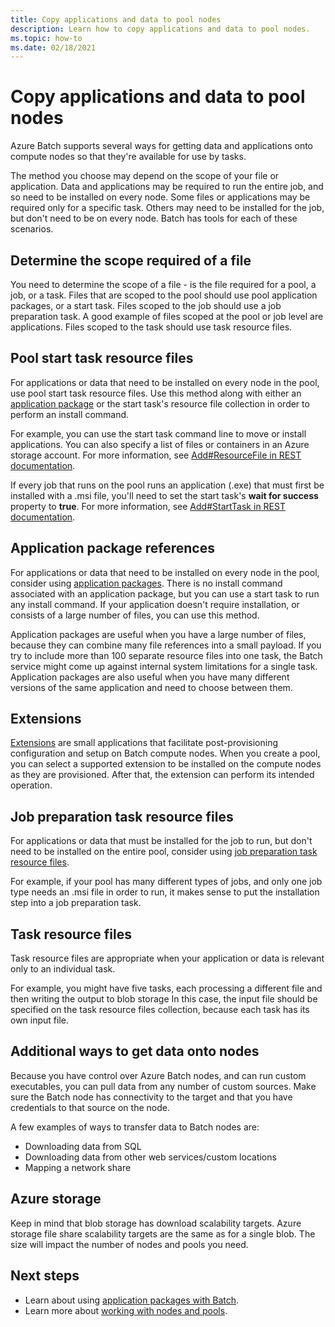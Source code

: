 ```yaml
---
title: Copy applications and data to pool nodes
description: Learn how to copy applications and data to pool nodes.
ms.topic: how-to
ms.date: 02/18/2021
---
```


# Copy applications and data to pool nodes

Azure Batch supports several ways for getting data and applications onto compute nodes so that they're available for use by tasks.

The method you choose may depend on the scope of your file or application. Data and applications may be required to run the entire job, and so need to be installed on every node. Some files or applications may be required only for a specific task. Others may need to be installed for the job, but don't need to be on every node. Batch has tools for each of these scenarios.

## Determine the scope required of a file

You need to determine the scope of a file - is the file required for a pool, a job, or a task. Files that are scoped to the pool should use pool application packages, or a start task. Files scoped to the job should use a job preparation task. A good example of files scoped at the pool or job level are applications. Files scoped to the task should use task resource files.

## Pool start task resource files

For applications or data that need to be installed on every node in the pool, use pool start task resource files. Use this method along with either an [application package](batch-application-packages.md) or the start task's resource file collection in order to perform an install command.  

For example, you can use the start task command line to move or install applications. You can also specify a list of files or containers in an Azure storage account. For more information, see [Add#ResourceFile in REST documentation](/rest/api/batchservice/pool/add#resourcefile).

If every job that runs on the pool runs an application (.exe) that must first be installed with a .msi file, you'll need to set the start task's **wait for success** property to **true**. For more information, see [Add#StartTask in REST documentation](/rest/api/batchservice/pool/add#starttask).

## Application package references

For applications or data that need to be installed on every node in the pool, consider using [application packages](batch-application-packages.md). There is no install command associated with an application package, but you can use a start task to run any install command. If your application doesn't require installation, or consists of a large number of files, you can use this method.

Application packages are useful when you have a large number of files, because they can combine many file references into a small payload. If you try to include more than 100 separate resource files into one task, the Batch service might come up against internal system limitations for a single task. Application packages are also useful when you have many different versions of the same application and need to choose between them.

## Extensions

[Extensions](create-pool-extensions.md) are small applications that facilitate post-provisioning configuration and setup on Batch compute nodes. When you create a pool, you can select a supported extension to be installed on the compute nodes as they are provisioned. After that, the extension can perform its intended operation.

## Job preparation task resource files

For applications or data that must be installed for the job to run, but don't need to be installed on the entire pool, consider using [job preparation task resource files](./batch-job-prep-release.md).

For example, if your pool has many different types of jobs, and only one job type needs an .msi file in order to run, it makes sense to put the installation step into a job preparation task.

## Task resource files

Task resource files are appropriate when your application or data is relevant only to an individual task.

For example, you might have five tasks, each processing a different file and then writing the output to blob storage  In this case, the input file should be specified on the task resource files collection, because each task has its own input file.

## Additional ways to get data onto nodes

Because you have control over Azure Batch nodes, and can run custom executables, you can pull data from any number of custom sources. Make sure the Batch node has connectivity to the target and that you have credentials to that source on the node.

A few examples of ways to transfer data to Batch nodes are:

- Downloading data from SQL
- Downloading data from other web services/custom locations
- Mapping a network share

## Azure storage

Keep in mind that blob storage has download scalability targets. Azure storage file share scalability targets are the same as for a single blob. The size will impact the number of nodes and pools you need.

## Next steps

- Learn about using [application packages with Batch](batch-application-packages.md).
- Learn more about [working with nodes and pools](nodes-and-pools.md).
